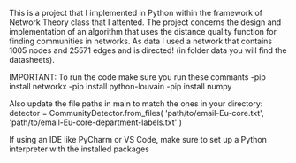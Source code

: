 This is a project that I implemented in Python within the framework of Network Theory class that I attented. The project concerns the design and implementation of an algorithm that uses the distance quality function for finding communities in networks. As data I used a network that contains 1005 nodes and 25571 edges and is directed! (in folder data you will find the datasheets).

IMPORTANT: To run the code make sure you run these commants -pip install networkx -pip install python-louvain -pip install numpy

Also update the file paths in main to match the ones in your directory: detector = CommunityDetector.from_files( 'path/to/email-Eu-core.txt', 'path/to/email-Eu-core-department-labels.txt' )

If using an IDE like PyCharm or VS Code, make sure to set up a Python interpreter with the installed packages

